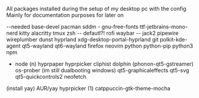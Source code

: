 All packages installed during the setup of my desktop pc with the config
Mainly for documentation purposes for later on

--needed base-devel
pacman
sddm - gnu-free-fonts
ttf-jetbrains-mono-nerd
kitty
alacritty
tmux
zsh -- defautl?!
rofi
waybar -- jack2
pipewire
wireplumber
dunst
hyprland
xdg-desktop-portal-hyprland
git
polkit-kde-agent
qt5-wayland
qt6-wayland
firefox
neovim
python
python-pip
python3
npm
- node (n)
hyprpaper
hyprpicker
cliphist
dolphin (phonon-qt5-gstreamer)
os-prober (im still dualbooting windows)
qt5-graphicaleffects 
qt5-svg 
qt5-quickcontrols2
neofetch

(install yay)
AUR/yay
hyprpicker (1)
catppuccin-gtk-theme-mocha
